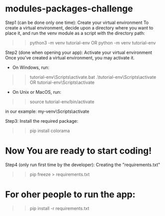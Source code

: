 # modules-packages-challenge

Step1 (can be done only one time): Create your virtual environment
To create a virtual environment, decide upon a directory where you want to place it, 
and run the venv module as a script with the directory path:
>> python3 -m venv tutorial-env
OR
>> python -m venv tutorial-env


Step2 (done when opening your app): Activate your virtual environment
Once you’ve created a virtual environment, you may activate it.
* On Windows, run:
>> tutorial-env\Scripts\activate.bat
>> .\tutorial-env\Scripts\activate OR tutorial-env\Scripts\activate
* On Unix or MacOS, run:
>>source tutorial-env/bin/activate

in our example: my-venv\Scripts\activate

Step3: Install the required package:
>> pip install colorama

# Now You are ready to start coding!
Step4 (only run first time by the developer): Creating the "requirements.txt"
>> pip freeze > requirements.txt

# For oher people to run the app:
>> pip install -r requirements.txt
